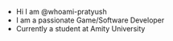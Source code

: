 - Hi I am @whoami-pratyush
- I am a passionate Game/Software Developer
- Currently a student at Amity University
